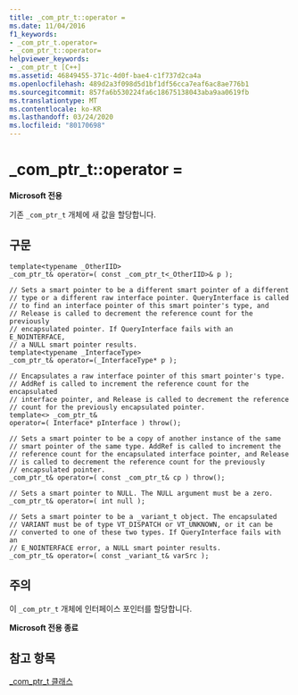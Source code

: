 ```yaml
---
title: _com_ptr_t::operator =
ms.date: 11/04/2016
f1_keywords:
- _com_ptr_t.operator=
- _com_ptr_t::operator=
helpviewer_keywords:
- _com_ptr_t [C++]
ms.assetid: 46849455-371c-4d0f-bae4-c1f737d2ca4a
ms.openlocfilehash: 489d2a3f098d5d1bf1df56cca7eaf6ac8ae776b1
ms.sourcegitcommit: 857fa6b530224fa6c18675138043aba9aa0619fb
ms.translationtype: MT
ms.contentlocale: ko-KR
ms.lasthandoff: 03/24/2020
ms.locfileid: "80170698"
---
```

# <a name="_com_ptr_toperator-"></a>_com_ptr_t::operator =

**Microsoft 전용**

기존 `_com_ptr_t` 개체에 새 값을 할당합니다.

## <a name="syntax"></a>구문

```
template<typename _OtherIID>
_com_ptr_t& operator=( const _com_ptr_t<_OtherIID>& p );

// Sets a smart pointer to be a different smart pointer of a different
// type or a different raw interface pointer. QueryInterface is called
// to find an interface pointer of this smart pointer's type, and
// Release is called to decrement the reference count for the previously
// encapsulated pointer. If QueryInterface fails with an E_NOINTERFACE,
// a NULL smart pointer results.
template<typename _InterfaceType>
_com_ptr_t& operator=(_InterfaceType* p );

// Encapsulates a raw interface pointer of this smart pointer's type.
// AddRef is called to increment the reference count for the encapsulated
// interface pointer, and Release is called to decrement the reference
// count for the previously encapsulated pointer.
template<> _com_ptr_t&
operator=( Interface* pInterface ) throw();

// Sets a smart pointer to be a copy of another instance of the same
// smart pointer of the same type. AddRef is called to increment the
// reference count for the encapsulated interface pointer, and Release
// is called to decrement the reference count for the previously
// encapsulated pointer.
_com_ptr_t& operator=( const _com_ptr_t& cp ) throw();

// Sets a smart pointer to NULL. The NULL argument must be a zero.
_com_ptr_t& operator=( int null );

// Sets a smart pointer to be a _variant_t object. The encapsulated
// VARIANT must be of type VT_DISPATCH or VT_UNKNOWN, or it can be
// converted to one of these two types. If QueryInterface fails with an
// E_NOINTERFACE error, a NULL smart pointer results.
_com_ptr_t& operator=( const _variant_t& varSrc );
```

## <a name="remarks"></a>주의

이 `_com_ptr_t` 개체에 인터페이스 포인터를 할당합니다.

**Microsoft 전용 종료**

## <a name="see-also"></a>참고 항목

[_com_ptr_t 클래스](../cpp/com-ptr-t-class.md)
